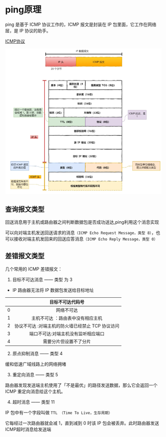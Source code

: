 # ping原理 

ping 是基于 ICMP 协议工作的，ICMP 报文是封装在 IP 包里面，它工作在网络层，是 IP 协议的助手。    

[ICMP协议](../IP/IP%E7%9B%B8%E5%85%B3%E5%8D%8F%E8%AE%AE.md)

![ICMP](./images/ICMP2.png)  


## 查询报文类型    

回送消息用于主机或路由器之间判断数据包是否成功送达,ping利用这个消息实现   

可以向对端主机发送回送请求的消息`（ICMP Echo Request Message，类型 8）`，也可以接收对端主机发回来的回送应答消息`（ICMP Echo Reply Message，类型 0）`


## 差错报文类型  

几个常用的 ICMP 差错报文：

1. 目标不可达消息 —— 类型 为 3  
  - IP 路由器无法将 IP 数据包发送给目标地址   

|  | 目标不可达代码号 |
| :----:| :----: |
| 0 | 网络不可达 |
| 1 | 主机不可达 ：路由表中没有相应主机|
| 2 | 协议不可达 :对端主机的防火墙已经禁止 TCP 协议访问|
| 3 | 端口不可达:对端主机没有监听相应端口|
| 4 | 需要分片但设置不了分片 |    


2. 原点抑制消息 —— 类型 4   

缓和低速广域线路上的网络拥堵


3. 重定向消息 —— 类型 5   

路由器发现发送端主机使用了「不是最优」的路径发送数据，那么它会返回一个 ICMP 重定向消息给这个主机。  


4. 超时消息 —— 类型 11   

IP 包中有一个字段叫做 `TTL （Time To Live，生存周期）`  

它每经过一次路由器就会减 1，直到减到 0 时该 IP 包会被丢弃。此时路由器发送ICMP超时消息给发送端


